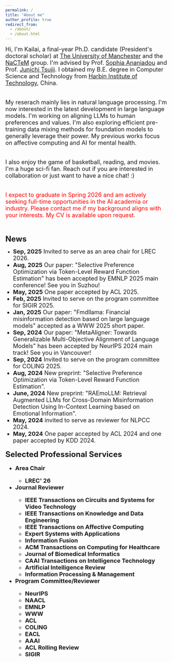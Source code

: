 ```yaml
---
permalink: /
title: "About me"
author_profile: true
redirect_from: 
  - /about/
  - /about.html
---
```


<font size=4>Hi, I'm Kailai, a final-year Ph.D. candidate (President's doctoral scholar) at <a href="https://www.manchester.ac.uk/">The University of Manchester</a> and the <a href="http://nactem.ac.uk/">NaCTeM</a> group. I'm advised by Prof. <a href="https://www.research.manchester.ac.uk/portal/sophia.ananiadou.html">Sophia Ananiadou</a> and Prof. <a href="http://www.nactem.ac.uk/profile.php?member=jtsujii">Junichi Tsujii</a>. I obtained my B.E. degree in Computer Science and Technology from <a href="http://en.hit.edu.cn/">Harbin Institute of Technology</a>, China.<br/><br/>

My reserach mainly lies in natural language processing. I'm now interested in the latest development in large language models. I'm working on aligning LLMs to human preferences and values. I'm also exploring efficient pre-training data mixing methods for foundation models to generally leverage their power. My previous works focus on affective computing and AI for mental health.<br/><br/>

I also enjoy the game of basketball, reading, and movies. I'm a huge sci-fi fan. Reach out if you are interested in collaboration or just want to have a nice chat! :)<br/><br/>

<p style="color: red;">
  I expect to graduate in Spring 2026 and am actively seeking full-time opportunities in the AI academia or industry.
  Please contact me if my background aligns with your interests.
  My CV is available upon request.
</p></font><br/>

<b><font size=5>News</font></b>
* <font size=4><b>Sep, 2025</b> Invited to serve as an area chair for LREC 2026.
* <font size=4><b>Aug, 2025</b> Our paper: "Selective Preference Optimization via Token-Level Reward Function Estimation" has been accepted by EMNLP 2025 main conference! See you in Suzhou!
* <font size=4><b>May, 2025</b> One paper accepted by ACL 2025.
* <font size=4><b>Feb, 2025</b> Invited to serve on the program committee for SIGIR 2025.
* <font size=4><b>Jan, 2025</b> Our paper: "Fmdllama: Financial misinformation detection based on large language models" accepted as a WWW 2025 short paper.
* <font size=4><b>Sep, 2024</b> Our paper: "MetaAligner: Towards Generalizable Multi-Objective Alignment of Language Models" has been accepted by NeurlPS 2024 main track! See you in Vancouver!
* <font size=4><b>Sep, 2024</b> Invited to serve on the program committee for COLING 2025.
* <font size=4><b>Aug, 2024</b> New preprint: "Selective Preference Optimization via Token-Level Reward Function Estimation".
* <font size=4><b>June, 2024</b> New preprint: "RAEmoLLM: Retrieval Augmented LLMs for Cross-Domain Misinformation Detection Using In-Context Learning based on Emotional Information".
* <font size=4><b>May, 2024</b> invited to serve as reviewer for NLPCC 2024.
* <font size=4><b>May, 2024</b> One paper accepted by ACL 2024 and one paper accepted by KDD 2024.

<b><font size=5>Selected Professional Services</font>
* <b><font size=4>Area Chair</font>
  * LREC' 26
* <b><font size=4>Journal Reviewer</font>
  * IEEE Transactions on Circuits and Systems for Video Technology
  * IEEE Transactions on Knowledge and Data Engineering
  * IEEE Transactions on Affective Computing
  * Expert Systems with Applications
  * Information Fusion
  * ACM Transactions on Computing for Healthcare
  * Journal of Biomedical Informatics
  * CAAI Transactions on Intelligence Technology
  * Artificial Intelligence Review
  * Information Processing & Management
* <b><font size=4>Program Committee/Reviewer</font>
  * NeurIPS
  * NAACL
  * EMNLP
  * WWW
  * ACL
  * COLING
  * EACL
  * AAAI
  * ACL Rolling Review
  * SIGIR

<script type="text/javascript" id="clustrmaps" src="//clustrmaps.com/map_v2.js?d=Mxw4l1NGB5FgKHDP6TsCwjE8FvQAKfkFI5HWonADyrA&cl=ffffff&w=a"></script>
